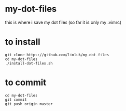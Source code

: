 my-dot-files
============

this is where i save my dot files (so far it is only my .vimrc)

to install
==========
```
git clone https://github.com/linluk/my-dot-files
cd my-dot-files
./install-dot-files.sh
```

to commit
=========
```
cd my-dot-files
git commit
git push origin master
```

